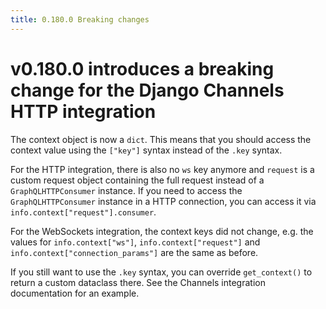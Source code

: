 ```yaml
---
title: 0.180.0 Breaking changes
---
```


# v0.180.0 introduces a breaking change for the Django Channels HTTP integration

The context object is now a `dict`. This means that you should access the context
value using the `["key"]` syntax instead of the `.key` syntax.

For the HTTP integration, there is also no `ws` key anymore and `request` is a custom
request object containing the full request instead of a `GraphQLHTTPConsumer` instance.
If you need to access the `GraphQLHTTPConsumer` instance in a HTTP connection, you can
access it via `info.context["request"].consumer`.

For the WebSockets integration, the context keys did not change, e.g. the values for
`info.context["ws"]`, `info.context["request"]` and `info.context["connection_params"]`
are the same as before.

If you still want to use the `.key` syntax, you can override `get_context()`
to return a custom dataclass there. See the Channels integration documentation
for an example.
